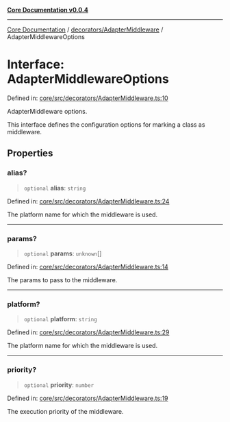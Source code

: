 [**Core Documentation v0.0.4**](../../../README.md)

***

[Core Documentation](../../../modules.md) / [decorators/AdapterMiddleware](../README.md) / AdapterMiddlewareOptions

# Interface: AdapterMiddlewareOptions

Defined in: [core/src/decorators/AdapterMiddleware.ts:10](https://github.com/stonemjs/core/blob/e4675fc5d1a8e120fdb4d54e226a2496fdda3681/src/decorators/AdapterMiddleware.ts#L10)

AdapterMiddleware options.

This interface defines the configuration options for marking a class as middleware.

## Properties

### alias?

> `optional` **alias**: `string`

Defined in: [core/src/decorators/AdapterMiddleware.ts:24](https://github.com/stonemjs/core/blob/e4675fc5d1a8e120fdb4d54e226a2496fdda3681/src/decorators/AdapterMiddleware.ts#L24)

The platform name for which the middleware is used.

***

### params?

> `optional` **params**: `unknown`[]

Defined in: [core/src/decorators/AdapterMiddleware.ts:14](https://github.com/stonemjs/core/blob/e4675fc5d1a8e120fdb4d54e226a2496fdda3681/src/decorators/AdapterMiddleware.ts#L14)

The params to pass to the middleware.

***

### platform?

> `optional` **platform**: `string`

Defined in: [core/src/decorators/AdapterMiddleware.ts:29](https://github.com/stonemjs/core/blob/e4675fc5d1a8e120fdb4d54e226a2496fdda3681/src/decorators/AdapterMiddleware.ts#L29)

The platform name for which the middleware is used.

***

### priority?

> `optional` **priority**: `number`

Defined in: [core/src/decorators/AdapterMiddleware.ts:19](https://github.com/stonemjs/core/blob/e4675fc5d1a8e120fdb4d54e226a2496fdda3681/src/decorators/AdapterMiddleware.ts#L19)

The execution priority of the middleware.
